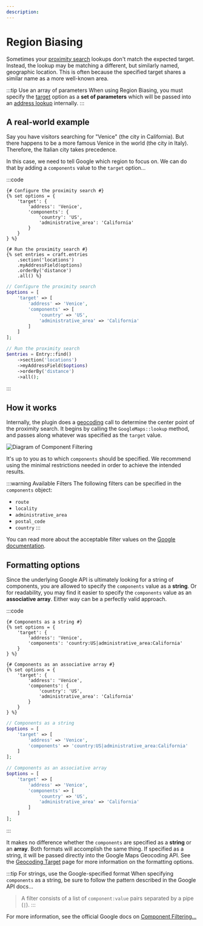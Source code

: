 ```yaml
---
description:
---
```


# Region Biasing

Sometimes your [proximity search](/proximity-search/) lookups don't match the expected target. Instead, the lookup may be matching a different, but similarly named, geographic location. This is often because the specified target shares a similar name as a more well-known area.

:::tip Use an array of parameters
When using Region Biasing, you must specify the [target](/proximity-search/options/#target) option as a **set of parameters** which will be passed into an [address lookup](/geocoding/target/#using-an-array-of-parameters) internally.
:::

## A real-world example

Say you have visitors searching for "Venice" (the city in California). But there happens to be a more famous Venice in the world (the city in Italy). Therefore, the Italian city takes precedence.
 
In this case, we need to tell Google which region to focus on. We can do that by adding a `components` value to the `target` option...

:::code
```twig
{# Configure the proximity search #}
{% set options = {
    'target': {
        'address': 'Venice',
        'components': {
            'country': 'US',
            'administrative_area': 'California'
        }
    }
} %}

{# Run the proximity search #}
{% set entries = craft.entries
    .section('locations')
    .myAddressField(options)
    .orderBy('distance')
    .all() %}
```
```php
// Configure the proximity search
$options = [
    'target' => [
        'address' => 'Venice',
        'components' => [
            'country' => 'US',
            'administrative_area' => 'California'
        ]
    ]
];

// Run the proximity search
$entries = Entry::find()
    ->section('locations')
    ->myAddressField($options)
    ->orderBy('distance')
    ->all();
```
:::

## How it works

Internally, the plugin does a [geocoding](/geocoding/) call to determine the center point of the proximity search. It begins by calling the `GoogleMaps::lookup` method, and passes along whatever was specified as the `target` value.

<img class="dropshadow" :src="$withBase('/images/guides/region-biasing.png')" alt="Diagram of Component Filtering" style="max-width:640px">

It's up to you as to which `components` should be specified. We recommend using the minimal restrictions needed in order to achieve the intended results.

:::warning Available Filters
The following filters can be specified in the `components` object: 

 - `route`
 - `locality`
 - `administrative_area`
 - `postal_code`
 - `country`
:::

You can read more about the acceptable filter values on the [Google documentation](https://developers.google.com/maps/documentation/geocoding/overview#component-filtering).

## Formatting options

Since the underlying Google API is ultimately looking for a string of components, you are allowed to specify the `components` value as a **string**. Or for readability, you may find it easier to specify the `components` value as an **associative array**. Either way can be a perfectly valid approach.

:::code
```twig
{# Components as a string #}
{% set options = {
    'target': {
        'address': 'Venice',
        'components': 'country:US|administrative_area:California'
    }
} %}

{# Components as an associative array #}
{% set options = {
    'target': {
        'address': 'Venice',
        'components': {
            'country': 'US',
            'administrative_area': 'California'
        }
    }
} %}
```
```php
// Components as a string
$options = [
    'target' => [
        'address' => 'Venice',
        'components' => 'country:US|administrative_area:California'
    ]
];

// Components as an associative array
$options = [
    'target' => [
        'address' => 'Venice',
        'components' => [
            'country' => 'US',
            'administrative_area' => 'California'
        ]
    ]
];
```
:::

It makes no difference whether the `components` are specified as a **string** or an **array**. Both formats will accomplish the same thing. If specified as a string, it will be passed directly into the Google Maps Geocoding API. See the [Geocoding Target](/geocoding/target/) page for more information on the formatting options.

:::tip For strings, use the Google-specified format
When specifying `components` as a string, be sure to follow the pattern described in the Google API docs...

>A filter consists of a list of `component:value` pairs separated by a pipe (`|`).
:::

For more information, see the official Google docs on [Component Filtering...](https://developers.google.com/maps/documentation/geocoding/overview#component-filtering)

